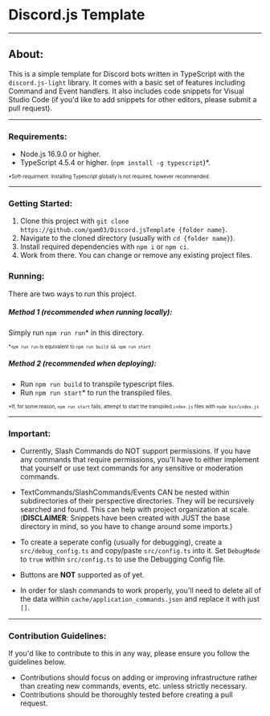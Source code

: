 # Discord.js Template
------------------------------------------------

## About:
This is a simple template for Discord bots written in TypeScript with the `discord.js-light` library. It comes with a basic set of features including Command and Event handlers. It also includes code snippets for Visual Studio Code (if you'd like to add snippets for other editors, please submit a pull request).

------------------------------------------------

### Requirements: 
- Node.js 16.9.0 or higher.
- TypeScript 4.5.4 or higher. (`npm install -g typescript`)*. 

<sub><sup>*Soft-requirment. Installing Typescript globally is not required, however recommended.</sup></sub>

------------------------------------------------

### Getting Started:
1. Clone this project with `git clone https://github.com/gam03/Discord.jsTemplate {folder name}`.
2. Navigate to the cloned directory (usually with `cd {folder name}`).
3. Install required dependencies with `npm i` or `npm ci`.
4. Work from there. You can change or remove any existing project files.

### Running:
There are two ways to run this project. 

##### Method 1 (recommended when running locally): 

Simply run `npm run run`* in this directory.

<sub><sup>*`npm run run` is equivalent to `npm run build && npm run start`</sup></sub>

##### Method 2 (recommended when deploying):
- Run `npm run build` to transpile typescript files.
- Run `npm run start`* to run the transpiled files.

<sub><sup>*If, for some reason, `npm run start` fails, attempt to start the transpiled `index.js` files with `node bin/index.js`</sup></sub>

------------------------------------------------

### Important:
- Currently, Slash Commands do NOT support permissions. If you have any commands that require permissions, you'll have to either implement that yourself or use text commands for any sensitive or moderation commands.

- TextCommands/SlashCommands/Events CAN be nested within subdirectories of their perspective directories. They will be recursively searched and found. This can help with project organization at scale. (**DISCLAIMER**: Snippets have been created with JUST the base directory in mind, so you have to change around some imports.)

- To create a seperate config (usually for debugging), create a `src/debug_config.ts` and copy/paste `src/config.ts` into it. Set `DebugMode` to `true` within `src/config.ts` to use the Debugging Config file.

- Buttons are **NOT** supported as of yet.

- In order for slash commands to work properly, you'll need to delete all of the data within `cache/application_commands.json` and replace it with just `[]`.

------------------------------------------------

### Contribution Guidelines:
If you'd like to contribute to this in any way, please ensure you follow the guidelines below.

- Contributions should focus on adding or improving infrastructure rather than creating new commands, events, etc. unless strictly necessary.
- Contributions should be thoroughly tested before creating a pull request.
